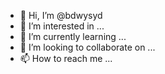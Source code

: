 - 👋 Hi, I’m @bdwysyd
- 👀 I’m interested in ...
- 🌱 I’m currently learning ...
- 💞️ I’m looking to collaborate on ...
- 📫 How to reach me ...

<!---
bdwysyd/bdwysyd is a ✨ special ✨ repository because its `README.md` (this file) appears on your GitHub profile.
You can click the Preview link to take a look at your changes.
--->
